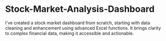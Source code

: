 # Stock-Market-Analysis-Dashboard
 I've created a stock market dashboard from scratch, starting with data cleaning and enhancement using advanced Excel functions. It brings clarity to complex financial data, making it accessible and actionable.

